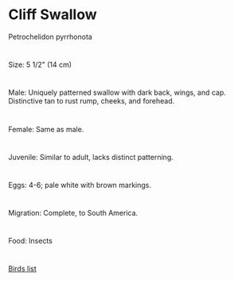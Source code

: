 # Cliff Swallow
Petrochelidon pyrrhonota
#
Size: 5 1/2" (14 cm)
#
Male: Uniquely patterned swallow with dark back, wings, and cap. Distinctive tan to rust rump, cheeks, and forehead.
#
Female: Same as male.
#
Juvenile: Similar to adult, lacks distinct patterning.
#
Eggs: 4-6; pale white with brown markings.
#
Migration: Complete, to South America.
#
Food: Insects
#
[Birds list](/birds/)